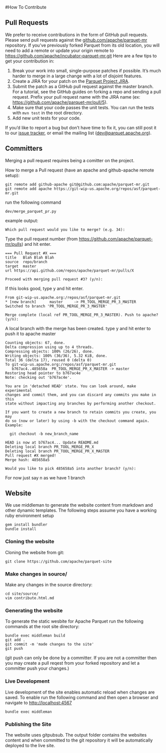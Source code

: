 #How To Contribute

## Pull Requests

We prefer to receive contributions in the form of GitHub pull requests. Please send pull requests against the [github.com/apache/parquet-mr](https://github.com/apache/parquet-mr) repository. If you've previously forked Parquet from its old location, you will need to add a remote or update your origin remote to https://github.com/apache/incubator-parquet-mr.git
Here are a few tips to get your contribution in:

  1. Break your work into small, single-purpose patches if possible. It’s much harder to merge in a large change with a lot of disjoint features.
  2. Create a JIRA for your patch on the [Parquet Project JIRA](https://issues.apache.org/jira/browse/PARQUET).
  3. Submit the patch as a GitHub pull request against the master branch. For a tutorial, see the GitHub guides on forking a repo and sending a pull request. Prefix your pull request name with the JIRA name (ex: https://github.com/apache/parquet-mr/pull/5).
  4. Make sure that your code passes the unit tests. You can run the tests with `mvn test` in the root directory. 
  5. Add new unit tests for your code. 

If you’d like to report a bug but don’t have time to fix it, you can still post it to our [issue tracker](https://issues.apache.org/jira/browse/PARQUET), or email the mailing list (dev@parquet.apache.org).

## Committers

Merging a pull request requires being a comitter on the project.

How to merge a Pull request (have an apache and github-apache remote setup):

	git remote add github-apache git@github.com:apache/parquet-mr.git
	git remote add apache https://git-wip-us.apache.org/repos/asf/parquet-mr.git

run the following command

	dev/merge_parquet_pr.py

example output:

	Which pull request would you like to merge? (e.g. 34):

Type the pull request number (from https://github.com/apache/parquet-mr/pulls) and hit enter.

	=== Pull Request #X ===
	title	Blah Blah Blah
	source	repo/branch
	target	master
	url	https://api.github.com/repos/apache/parquet-mr/pulls/X

	Proceed with merging pull request #3? (y/n): 

If this looks good, type y and hit enter.

	From git-wip-us.apache.org:/repos/asf/parquet-mr.git
	* [new branch]      master     -> PR_TOOL_MERGE_PR_3_MASTER
	Switched to branch 'PR_TOOL_MERGE_PR_3_MASTER'

	Merge complete (local ref PR_TOOL_MERGE_PR_3_MASTER). Push to apache? (y/n):

A local branch with the merge has been created. type y and hit enter to push it to apache master

	Counting objects: 67, done.
	Delta compression using up to 4 threads.
	Compressing objects: 100% (26/26), done.
	Writing objects: 100% (36/36), 5.32 KiB, done.
	Total 36 (delta 17), reused 0 (delta 0)
	To git-wip-us.apache.org:/repos/asf/parquet-mr.git
	   b767ac4..485658a  PR_TOOL_MERGE_PR_X_MASTER -> master
	Restoring head pointer to b767ac4e
	Note: checking out 'b767ac4e'.

	You are in 'detached HEAD' state. You can look around, make experimental
	changes and commit them, and you can discard any commits you make in this
	state without impacting any branches by performing another checkout.

	If you want to create a new branch to retain commits you create, you may
	do so (now or later) by using -b with the checkout command again. Example:

	  git checkout -b new_branch_name

	HEAD is now at b767ac4... Update README.md
	Deleting local branch PR_TOOL_MERGE_PR_X
	Deleting local branch PR_TOOL_MERGE_PR_X_MASTER
	Pull request #X merged!
	Merge hash: 485658a5

	Would you like to pick 485658a5 into another branch? (y/n):

For now just say n as we have 1 branch

## Website

We use middleman to generate the website content from markdown and other 
dynamic templates. The following steps assume you have a working 
ruby environment setup

	gem install bundler
	bundle install

### Cloning the website
Cloning the website from git:

	git clone https://github.com/apache/parquet-site

### Make changes in source/
Make any changes in the source directory:

	cd site/source/
	vim contribute.html.md

### Generating the website
To generate the static wesbite for Apache Parquet run the following commands at the root site directory:

	bundle exec middleman build
	git add .
	git commit -m 'made changes to the site'
	git push

(git push can only be done by a committer. If you are not a committer then you
may create a pull reqest from your forked repository and let a committer push
your changes.)

### Live Development 
Live development of the site enables automatic reload when changes are saved. 
To enable run the following command and then open a browser and navigate to 
[http://localhost:4567](http://localhost:4567/) 

	bundle exec middleman 

### Publishing the Site
The website uses gitpubsub. The output folder contains the websites content
and when committed to the git repository it will be automatically deployed to 
the live site. 

